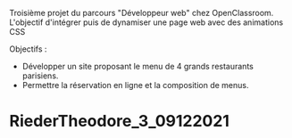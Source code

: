 Troisième projet du parcours "Développeur web" chez OpenClassroom. L'objectif d'intégrer puis de dynamiser une page web avec des animations CSS

Objectifs : 

- Développer un site proposant le menu de 4 grands restaurants parisiens.
- Permettre la réservation en ligne et la composition de menus.

# RiederTheodore_3_09122021